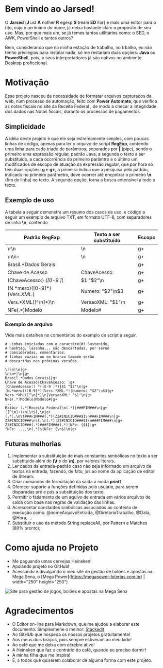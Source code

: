 # Bem vindo ao Jarsed!

O **Jarsed** (**J** ust **A** nother **R** egexp **S** tream **ED** itor) é mais uma editor para o fito, cujo o acrônimo do nome, já deixa bastante claro o propósito de seu uso. Mas, por que mais um, se já temos tantos utilitários como: o SED, o AWK, PowerShell e tantos outros? 

Bem, considerando que na minha estação de trabalho, no trbalho, eu não tenho privilégios para instalar nada, só me restariam duas opções: **Java** ou **PowerShell**, pois, o seus interpretadores já são nativos no ambiente Desktop proficcional. 

# Motivação

Esse projeto nasceu da necessidade de formatar arquivos capturados da web, num processo de automação, feito com **Power Automate**, que verifica as notas fiscais no site da Receita Federal , de modo a checar a integridade dos dados nas Notas fiscais, duranto os processos de pagamentos.

## Simplicidade

A idéia deste projeto é que ele seja estremamente simples, com poucas linhas de código, apenas para ler o arquivo de script **RegExp**, contendo uma linha para cada triade de parâmtros, separados por **|** (pipe), sendo o primeiro uma expressão regular, padrão Java, a segunda o texto a ser substítuído, a  cada ocorrência do primeiro parâmtro e o último um modificados de escopo de atuação da expressão regular, que por hora só tem duas opções: __g__ e __g+__, a primeira indica que a pesquisa pelo padrão, indicado no primeiro parâmetro,  deve ocorrer até encpntrar o primeiro **\n** (fim de linha) no texto. A segunda opção, torna a busca extensível a todo o texto.

## Exemplo de uso

A tabela a seguir demonstra um resumo dos casos de uso, e código a seguir um exemplo de arquivo TXT, em formato UTF-8, com separadores de linha **\n**, contendo

|  Padrão RegExp | Texto a ser substituído | Escopo |
| ---            | ----                    | ---    |
| \r\n           | \n                      |g+      |
| \n\n+          | \n                      |g+      |
| Brasil.*Dados Gerais|                    |g+      |
| Chave de Acesso| ChaveAcesso:            |g+      |
| (ChaveAcesso:) *([0-9 ]*) | $1 "$2"\n    |g+      |
| (N.\*mero)([0-9]*)(Vers.*XML.*) | Numero: "$2"\n$3 |g+|
| Vers.*XML(\[\^\n]\*)\n | VersaoXML: "$1"\n | g+ |
| NFe(.\*)Modelo | Modelo# | g+ |

### Exemplo de arquivo

Vide mais detalhes no comentários do exemplo de script a seguir.
   
    # Linhas iniciadas com o caractére(#) Sustenido,
    # hashtag, lasanha... são descartadas, por serem
    # consideradas, comentários.
    # linhas vazias ou em branco também serão 
    # descartdas nas próximas versões.
    
    \r\n|\n|g+
    \n\n+|\n|g+
    Brasil.*Dados Gerais||g+
    Chave de Acesso|ChaveAcesso: |g+
    (ChaveAcesso:) *([0-9 ]*)|$1 "$2"\n|g+
    (N.*mero)([0-9]*)(Vers.*XML.*)|Numero: "$2"\n$3|g+
    Vers.*XML([^\n]*)\n|VersaoXML: "$1"\n|g+
    NFe(.*)Modelo|Modelo#|g+
    ...
    Exibir (.*)Receita Federal\n(.*)|###FIM###\n|g+
    ([^\n]+)\n|\t$1,\n|g+
    (.*),\n\t###FIM###(.*)|ZZ#INICIO###$1\n###FIM###\n|g+ 
    ZZ#INICIO###\n\t,\n(.*)|ZZ#INICIO###$1\n###FIM###\n|g+
    ZZ#INICIO###(.*)###FIM###(.*)|NFe: {$1}|g+
    ^NFe: ...,\n(.*)$|NFe: {\n$1\n|g+


## Futuras melhorias

 1. Implementar a substituição de mais constantes simbólicas no texto a ser substituído além do **(\t** e do **\n)**, por valores literais.
 2. Ler dados da entrada-padrão caso não seja informado um arquivo de textos na entrada, fazendo, de fato, jus ao nome da aplicação de editor de Stream.
 3. Criar comandos de formatação da saída a moda **printf**
 4. Oferecer suporte a funções definidas pelo usuário, para serem disparadas  pré e pós a substituição dos texto.
 5. Permitir o fatiamento de um aquivo de entrada em vários arquivos de saída com base nas regras de validação das linhas.
 6. Acrescentar constantes simbólicas associados ao contexto de  execução como: @nomeArquivoEntrada, @DiretorioTrabalho, @Data, @Hora, ...
 7. Substituir o uso da método String.replaceAll, por Pattern e Matches (80% pronto);

# Como ajuda no Projeto

 - Me paguando umas cervejas Heineken!  
 - Apoiando projeto no GitHub!
 - Acessando e divulgando o meu site de gestão de bolões e apostas na Mega Sena, o [Mega Power](https://megapower-loterias.com.br/ | width="250" height="250")

![Site para gestão de jogos, bolões e apostas na Mega Sena](https://megapower-loterias.com.br/assets/img/illustrations/MegaPower-QRCode-Link.png)

# Agradecimentos
- O Editor on-line para Markdown, que me ajudou a elaborar este documento. Simplesmene o melhor: [Stackedit](https://stackedit.io/app#)
- Ao GitHUb que hospeda os nossos projetos gratuitamente!
- Aos meus dois braços, pois sempre estiveram ao meu lado!
- Ao café que me deixa com cérebro ativo!
- A Heineken que faz o contrário do café, quando eu preciso dormir!
- A minha filha que me inspira!
- E, a todos que quiserem colaborar de alguma forma com este projeto.
